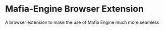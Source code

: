 # Mafia-Engine Browser Extension
 A browser extension to make the use of Mafia Engine much more seamless
